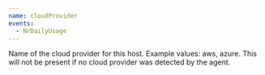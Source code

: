 ```yaml
---
name: cloudProvider
events:
  - NrDailyUsage
---
```


Name of the cloud provider for this host. Example values: aws, azure. This will not be present if no cloud provider was detected by the agent.